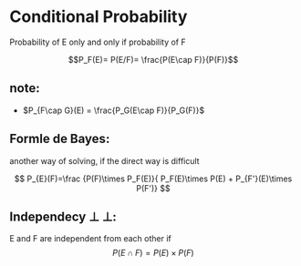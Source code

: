 # Conditional Probability
Probability of E only and only if probability of F

$$P_F(E)= P(E/F)= \frac{P(E\cap F)}{P(F)}$$
## note:
- $P_{F\cap G}(E) = \frac{P_G(E\cap F)}{P_G(F)}$



## Formle de Bayes:
another way of solving, if the direct way is difficult

$$
P_{E}(F)=\frac {P(F)\times P_F(E)}{ P_F(E)\times P(E) + P_{F'}(E)\times P(F')}
$$

## Independecy $\perp\!\!\!\perp$:

E and F are independent from each other if  
$$P(E\cap F) = P(E)\times P(F)$$






